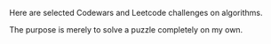 Here are selected Codewars and Leetcode challenges on algorithms. 

The purpose is merely to solve a puzzle completely on my own.
